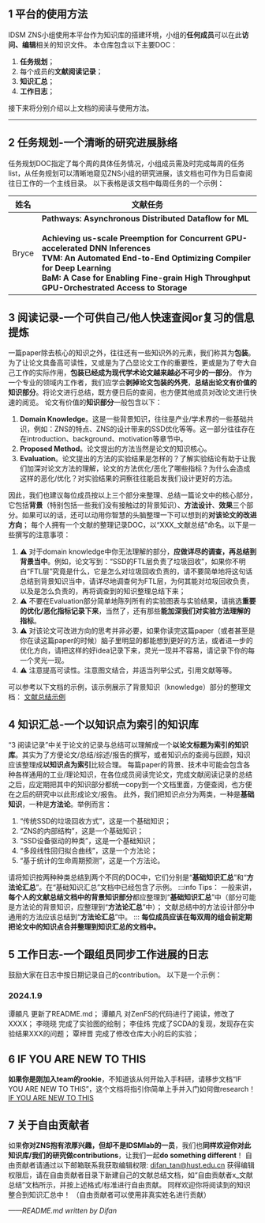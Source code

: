 ## 1 平台的使用方法

IDSM ZNS小组使用本平台作为知识库的搭建环境，小组的**任何成员**可以在此**访问、编辑**相关的知识文件。
本仓库包含以下主要DOC：

1. **任务规划**；
2. 每个成员的**文献阅读记录**；
3. **知识汇总**；
4. **工作日志**；

接下来将分别介绍以上文档的阅读与使用方法。

---

## 2 任务规划-一个清晰的研究进展脉络

任务规划DOC指定了每个周的具体任务情况，小组成员需及时完成每周的任务list，从任务规划可以清晰地窥见ZNS小组的研究进展，该文档也可作为日后查阅往日工作的一个主线目录。
以下表格是该文档中每周任务的一个示例：

| 姓名   | 文献任务 |
| ------ | -------- |
| Bryce |**Pathways: Asynchronous Distributed Dataflow for ML**<br /><br />**Achieving us-scale Preemption for Concurrent GPU-accelerated DNN Inferences**<br />**TVM: An Automated End-to-End Optimizing Compiler for Deep Learning**<br />**BaM: A Case for Enabling Fine-grain High Throughput GPU-Orchestrated Access to Storage**          |


## 3 阅读记录-一个可供自己/他人快速查阅or复习的信息提炼

一篇paper除去核心的知识之外，往往还有一些知识外的元素，我们称其为**包装**。为了让论文具备高可读性，又或是为了凸显论文工作的重要性，更或是为了夸大自己工作的实际作用，**包装已经成为现代学术论文越来越必不可少的一部分**。
作为一个专业的领域内工作者，我们应学会**剥掉论文包装的外壳**，**总结出论文有价值的知识部分**。将论文进行总结，既方便日后的查阅，也方便其他成员对改论文进行快速的阅览。
论文有价值的**知识部分**一般包含以下：

1. **Domain Knowledge**。这是一些背景知识，往往是产业/学术界的一些基础共识，例如：ZNS的特点、ZNS的设计带来的SSD优化等等。这一部分往往存在在introduction、background、motivation等章节中。
2. **Proposed Method**。论文提出的方法当然是论文的知识核心。
3. **Evaluation**。论文提出的方法的实验结果是怎样的？了解实验结论有助于让我们加深对论文方法的理解，论文的方法优化/恶化了哪些指标？为什么会造成这样的恶化/优化？对实验结果的洞察往往能启发我们设计更好的方法。

因此，我们也建议每位成员按以上三个部分来整理、总结一篇论文中的核心部分，它包括**背景**（特别包括一些我们没有接触过的背景知识）、**方法设计**、**效果**三个部分。如果可以的话，还可以动用你智慧的头脑整理一下可以想到的**对该论文的改进方向**；
每个人拥有一个文献的整理记录DOC，以“XXX_文献总结”命名。以下是一些撰写的注意事项：

1. ⚠️ 对于domain knowledge中你无法理解的部分，**应做详尽的调查，再总结到背景当中**。例如，论文写到：“SSD的FTL层负责了垃圾回收”，如果你不明白“FTL层”究竟是什么，它是怎么对垃圾回收负责的，请不要简单地将这句话总结到背景知识当中，请详尽地调查何为FTL层，为何其能对垃圾回收负责，以及是怎么负责的，再将调查到的知识整理总结下来；
2. ⚠️ 不要在Evaluation部分简单地陈列所有的实验图表与实验结果，请挑选**重要的优化/恶化指标记录下来**，当然了，还有那些**能加深我们对实验方法理解的指标**。
3. ⚠️ 对该论文可改进方向的思考并非必要，如果你读完这篇paper（或者甚至是你在读这篇paper的时候）脑子里明显的都能想到更好的方法，或者进一步的优化方向，请把这样的好idea记录下来，灵光一现并不容易，请记录下你的每一个灵光一现。
4. ⚠️ 注意提高可读性。注意图文结合，并适当列举公式，引用文献等等。

可以参考以下文档的示例，该示例展示了背景知识（knowledge）部分的整理文档：
[文献总结示例](https://www.yuque.com/brycetan/sgt67r/zn5wnuzen6h04axy?view=doc_embed)

## 4 知识汇总-一个以知识点为索引的知识库

“3 阅读记录”中关于论文的记录与总结可以理解成一个**以论文标题为索引的知识库**。其实为了方便论文/总结/综述/报告的撰写，或者知识点的查阅与回顾，知识应该整理成**以知识点为索引**比较合理。
每篇paper的背景、技术中可能会包含各种各样通用的工业/理论知识，在各位成员阅读完论文，完成文献阅读记录的总结之后，应定期把其中的知识部分都统一copy到一个文档里面，方便查阅，也方便在之后的研究中以此形成论文/报告。
此外，我们把知识点分为两类，一种是**基础知识**，一种是**方法论**。举例而言：

1. “传统SSD的垃圾回收方式”，这是一个基础知识；
2. “ZNS的内部结构”，这是一个基础知识；
3. “SSD设备驱动的种类”，这是一个基础知识；
4. “多段线性回归拟合曲线”，这是一个方法论；
5. “基于统计的生命周期预测”，这是一个方法论。

请将知识按两种种类总结到两个不同的DOC中，它们分别是“**基础知识汇总**”和“**方法论汇总**”。在“基础知识汇总”文档中已经包含了示例。
:::info
Tips：
一般来讲，**每个人的文献总结文档中的背景知识部分**都应整理到“**基础知识汇总**”中（部分可能是方法论的背景知识，应整理到“**方法论汇总**”中）；
文献总结中的方法设计部分中通用的方法应该总结到“**方法论汇总**”中。
:::
**每位成员应该在每双周的组会前定期把论文中的知识点合并整理到知识汇总的文档中。**

## 5 工作日志-一个跟组员同步工作进展的日志

鼓励大家在日志中按日期记录自己的contribution。
以下是一个示例：

### 2024.1.9

谭頔凡 更新了README.md；
谭頔凡 对ZenFS的代码进行了阅读，修改了XXXX；
李晓晓 完成了实验图的绘制；
李佳炜 完成了SCDA的复现，发现存在实验结果XXX的问题；
覃梓晋 完成了修改仓库大小的后的实验；

## 6 IF YOU ARE NEW TO THIS

**如果你是刚加入team的rookie**，不知道该从何开始入手科研，请移步文档“IF YOU ARE NEW TO THIS”，这个文档将指引你简单上手并入门如何做research！
[IF YOU ARE NEW TO THIS](https://www.yuque.com/brycetan/sgt67r/yxkk0cy00km48g1z?view=doc_embed)

## 7 关于自由贡献者

如果**你对ZNS抱有浓厚兴趣，但却不是IDSMlab的一员**，我们也**同样欢迎你对此知识库/我们的研究做contributions**，让我们一起**do something different**！
自由贡献者请通过以下邮箱联系我获取编辑权限:
difan_tan@hust.edu.cn
获得编辑权限后，请在自由贡献者目录下新建自己的文献总结文档，如“自由贡献者x_文献总结”文档所示，并按上述格式/标准进行自由贡献。
同样欢迎你将阅读到的知识整合到知识汇总中！
（自由贡献者可以使用非真实姓名进行贡献）

_——README.md written by Difan_

